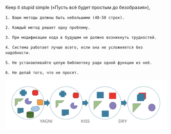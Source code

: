 Keep it stupid simple («Пусть всё будет простым до безобразия»),

``1. Ваши методы должны быть небольшими (40-50 строк).``

``2. Каждый метод решает одну проблему.``

``3. При модификации кода в будущем не должно возникнуть трудностей.``

``4. Система работает лучше всего, если она не усложняется без надобности.``

``5. Не устанавливайте целую библиотеку ради одной функции из неё.``

``6. Не делай того, что не просят.``

![YAGNI-KISS-DRY.png](YAGNI-KISS-DRY.png)
